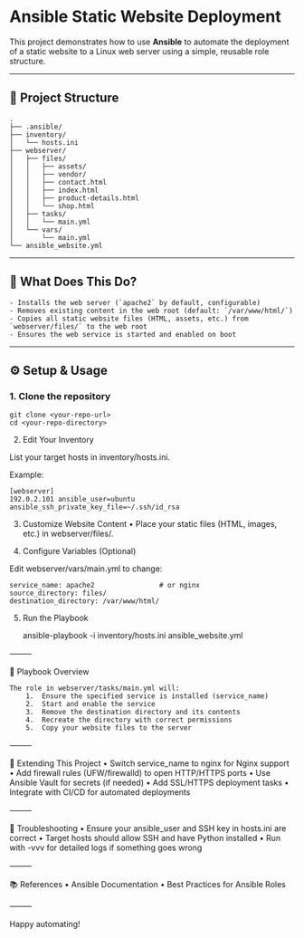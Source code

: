 # Ansible Static Website Deployment

This project demonstrates how to use **Ansible** to automate the deployment of a static website to a Linux web server using a simple, reusable role structure.

---

## 📁 Project Structure

	.
	├── .ansible/
	├── inventory/
	│   └── hosts.ini
	├── webserver/
	│   ├── files/
	│   │   ├── assets/
	│   │   ├── vendor/
	│   │   ├── contact.html
	│   │   ├── index.html
	│   │   ├── product-details.html
	│   │   └── shop.html
	│   ├── tasks/
	│   │   └── main.yml
	│   └── vars/
	│       └── main.yml
	└── ansible_website.yml


---

## 🚀 What Does This Do?

	- Installs the web server (`apache2` by default, configurable)
	- Removes existing content in the web root (default: `/var/www/html/`)
	- Copies all static website files (HTML, assets, etc.) from `webserver/files/` to the web root
	- Ensures the web service is started and enabled on boot

---

## ⚙️ Setup & Usage

### 1. **Clone the repository**


	git clone <your-repo-url>
	cd <your-repo-directory>

2. Edit Your Inventory

List your target hosts in inventory/hosts.ini.

Example:

	[webserver]
	192.0.2.101 ansible_user=ubuntu ansible_ssh_private_key_file=~/.ssh/id_rsa

3. Customize Website Content
	•	Place your static files (HTML, images, etc.) in webserver/files/.

4. Configure Variables (Optional)

Edit webserver/vars/main.yml to change:

	service_name: apache2                # or nginx
	source_directory: files/
	destination_directory: /var/www/html/

5. Run the Playbook

	ansible-playbook -i inventory/hosts.ini ansible_website.yml


⸻

📝 Playbook Overview

	The role in webserver/tasks/main.yml will:
		1.	Ensure the specified service is installed (service_name)
		2.	Start and enable the service
		3.	Remove the destination directory and its contents
		4.	Recreate the directory with correct permissions
		5.	Copy your website files to the server

⸻

🔧 Extending This Project
	•	Switch service_name to nginx for Nginx support
	•	Add firewall rules (UFW/firewalld) to open HTTP/HTTPS ports
	•	Use Ansible Vault for secrets (if needed)
	•	Add SSL/HTTPS deployment tasks
	•	Integrate with CI/CD for automated deployments

⸻

🐞 Troubleshooting
	•	Ensure your ansible_user and SSH key in hosts.ini are correct
	•	Target hosts should allow SSH and have Python installed
	•	Run with -vvv for detailed logs if something goes wrong

⸻

📚 References
	•	Ansible Documentation
	•	Best Practices for Ansible Roles

⸻

Happy automating!

